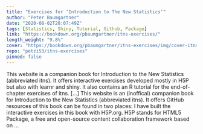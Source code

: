 ```yaml
---
title: "Exercises for ‘Introduction to The New Statistics’"
author: "Peter Baumgartner"
date: "2020-08-02T20:07:49Z"
tags: [Statistics, Shiny, Tutorial, Github, Package]
link: "https://bookdown.org/pbaumgartner/itns-exercises/"
length_weight: "9.8%"
cover: "https://bookdown.org/pbaumgartner/itns-exercises/img/cover-itns-adapted-min.jpg"
repo: "petzi53/itns-exercises"
pinned: false
---
```


This website is a companion book for Introduction to the New Statistics (abbreviated itns). It offers interactive exercises developed mostly in H5P but also with learnr and shiny. It also contains an R tutorial for the end-of-chapter exercises of itns. [...] This website is an (inoffical) companion book for Introduction to the New Statistics (abbreviated itns). It offers GitHub resources of this book can be found in two places: I have built the interactive exercises in this book with H5P.org. H5P stands for HTML5 Package, a free and open-source content collaboration framework based on ...
